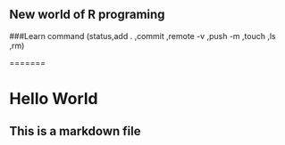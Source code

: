 ## New world of R programing

###Learn command (status,add . ,commit ,remote -v ,push -m ,touch ,ls ,rm)

=======

# Hello World 

## This is a markdown file
